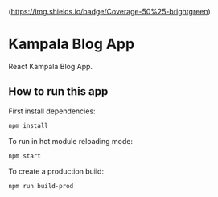 (https://img.shields.io/badge/Coverage-50%25-brightgreen)
# Kampala Blog App

React Kampala Blog App.

## How to run this app

First install dependencies:

```sh
npm install
```

To run in hot module reloading mode:

```sh
npm start
```

To create a production build:

```sh
npm run build-prod
```
